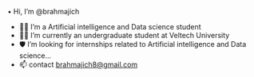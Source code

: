 • Hi, I’m @brahmajich
- 🧑‍💻 I’m a Artificial intelligence and Data science student
- 🧑‍🎓 I’m currently an undergraduate student at Veltech University
- 🛡️ I’m looking for internships related to Artificial intelligence and Data science...
- 📫 contact brahmajich8@gmail.com
